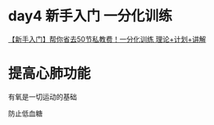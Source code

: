# day4 新手入门 一分化训练

[【新手入门】帮你省去50节私教费！一分化训练 理论+计划+讲解](https://www.bilibili.com/video/BV14v4y1G7A3)

# 提高心肺功能

有氧是一切运动的基础

防止低血糖

